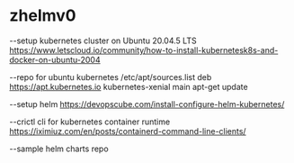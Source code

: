 # zhelmv0

--setup kubernetes cluster on Ubuntu 20.04.5 LTS
https://www.letscloud.io/community/how-to-install-kubernetesk8s-and-docker-on-ubuntu-2004

--repo for ubuntu kubernetes
/etc/apt/sources.list
deb https://apt.kubernetes.io kubernetes-xenial main
apt-get update

--setup helm
https://devopscube.com/install-configure-helm-kubernetes/

--crictl cli for kubernetes container runtime
https://iximiuz.com/en/posts/containerd-command-line-clients/

--sample helm charts repo
